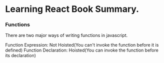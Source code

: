 # Learning React Book Summary.

### Functions

There are two major ways of writing functions in javascript.

Function Expression: Not Hoisted(You can't invoke the function before it is defined)
Function Declaration: Hoisted(You can invoke the function before its declaration)